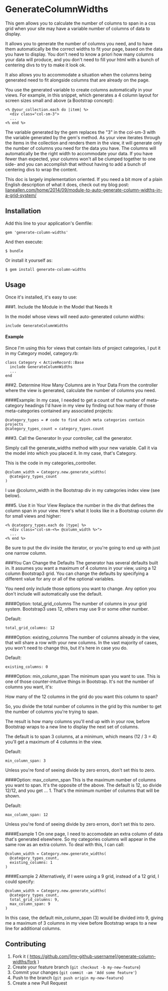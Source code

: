 # GenerateColumnWidths

This gem allows you to calculate the number of columns to span in a css grid
when your site may have a variable number of columns of data to display.

It allows you to generate the number of columns you need, and to have them
automatically be the correct widths to fit your page, based on the data you have
to display. You don't need to know a priori how many columns your data will
produce, and you don't need to fill your html with a bunch of centering divs to
try to make it look ok.

It also allows you to accommodate a situation when the columns being generated
need to fit alongside columns that are already on the page.

You use the generated variable to create columns automatically in your views.
For example, in this snippet, which generates a 4 column layout for screen sizes
small and above (a Bootstrap concept):

    <% @your_collection.each do |item| %>
      <div class="col-sm-3">
      ...
    <% end %>

The variable generated by the gem replaces the "3" in the col-sm-3 with the
variable generated by the gem's method. As your view iterates through the
items in the collection and renders them in the view, it will generate only the
number of columns you need for the data you have. The columns will
automatically be the right width to accommodate your data. If you have fewer
than expected, your columns won't all be clumped together to one side- and you
can accomplish that without having to add a bunch of centering divs to wrap the
content.

This doc is largely implementation oriented. If you need a bit more of a plain
English description of what it does, check out my blog post:
[lianeallen.com/home/2014/09/module-to-auto-generate-column-widths-in-a-grid-system/](http://www.lianeallen.com/home/2014/09/module-to-auto-generate-column-widths-in-a-grid-system/)

## Installation

Add this line to your application's Gemfile:

    gem 'generate-column-widths'

And then execute:

    $ bundle

Or install it yourself as:

    $ gem install generate-column-widths

## Usage
Once it's installed, it's easy to use:

###1. Include the Module in the Model that Needs It

In the model whose views will need auto-generated column widths:

    include GenerateColumnWidths

#### Example
Since I'm using this for views that contain lists of project categories, I put
it in my Category model, category.rb:

    class Category < ActiveRecord::Base
      include GenerateColumnWidths
      ...
    end

###2. Determine How Many Columns are in Your Data
From the controller where the view is generated, calculate the number of columns
you need.

####Example:
In my case, I needed to get a count of the number of meta-category headings I'd
have in my view by finding out how many of those meta-categories contained any
associated projects:

    @category_types = # code to find which meta categories contain projects
    @category_types_count = category_types.count

###3. Call the Generator
In your controller, call the generator.

Simply call the generate_widths method with your new variable. Call it via the
model into which you placed it. In my case, that's Category.

This is the code in my categories_controller.

    @column_width = Category.new.generate_widths(
      @category_types_count
    )

I use @column_width in the Bootstrap div in my categories index view (see below).

###5. Use it in Your View
Replace the number in the div that defines the column span in your view.
Here's what it looks like in a Bootstrap column div for small views and higher:

    <% @category_types.each do |type| %>
      <div class="col-sm-<%= @column_width %>">
      ...
    <% end %>

Be sure to put the div inside the iterator, or you're going to end up with just one
narrow column.

###You Can Change the Defaults
The generator has several defaults built in. It assumes you want a maximum of 4
columns in your view, using a 12 column Bootstrap3 grid. You can change the
defaults by specifying a different value for any or all of the optional variables.

You need only include those options you want to change. Any option you don't
include will automatically use the default.

####Option: total_grid_columns
The number of columns in your grid system. Bootstrap3 uses 12, others may use 9
or some other number.

Default:

    total_grid_columns: 12

####Option: existing_columns
The number of columns already in the view, that will share a row with your new
columns. In the vast majority of cases, you won't need to change this, but it's
here in case you do.

Default:

    existing_columns: 0

####Option: min_column_span
The minimum span you want to use. This is one of those counter-intuitive things
in Bootstrap. It's not the number of columns you want, it's:

 How many of the 12 columns in the grid do you want this column to span?

So, you divide the total number of columns in the grid by this number to get
the number of columns you're trying to span.

The result is how many columns you'll end up with in your row, before Bootstrap
wraps to a new line to display the next set of columns.

The default is to span 3 columns, at a minimum, which means (12 / 3 = 4) you'll
get a maximum of 4 columns in the view.

Default:

    min_column_span: 3

Unless you're fond of seeing divide by zero errors, don't set this to zero.

####Option: max_column_span
This is the maximum number of columns you want to span. It's the opposite of the
above. The default is 12, so divide 12/12, and you get ... 1. That's the minimum
number of columns that will be shown.

Default:

    max_column_span: 12

Unless you're fond of seeing divide by zero errors, don't set this to zero.

####Example 1
On one page, I need to accomodate an extra column of data that's generated
elsewhere. So my categories columns will appear in the same row as an extra
column. To deal with this, I can call:

    @column_width = Category.new.generate_widths(
      @category_types_count,
      existing_columns: 1
    )

####Example 2
Alternatively, if I were using a 9 grid, instead of a 12 grid, I could specify:

    @column_width = Category.new.generate_widths(
      @category_types_count,
      total_grid_columns: 9,
      max_column_span: 9
    )

In this case, the default min_column_span (3) would be divided into 9, giving me a
maximum of 3 columns in my view before Bootstrap wraps to a new line for
additional columns.

## Contributing

1. Fork it ( https://github.com/[my-github-username]/generate-column-widths/fork )
2. Create your feature branch (`git checkout -b my-new-feature`)
3. Commit your changes (`git commit -am 'Add some feature'`)
4. Push to the branch (`git push origin my-new-feature`)
5. Create a new Pull Request
